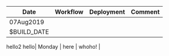 | Date | Workflow | Deployment | Comment |
| - | - | - | - |
| 07Aug2019 |
| $BUILD_DATE |
hello2
hello| Monday | here | whoho! |
